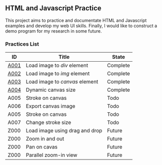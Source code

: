 ## HTML and Javascript Practice 

This project aims to practice and documentate HTML and Javascript examples and
develop my web UI skills.
Finally, I would like to construct a demo program for my research in some future.

### Practices List

| ID                        | Title                          | State    |
|-------------------------- |------------------------------- | -------- |
| [A001](A001_file_load)    | Load image to _div_ element    | Complete |
| [A002](A002_file_load)    | Load image to _img_ element    | Complete |
| [A003](A003_file_load)    | Load image to _canvas_ element | Complete |
| [A004](A004_canvas_size/) | Dynamic canvas size            | Complete |
| A005                      | Stroke on canvas               | Todo     |
| A006                      | Export canvas image            | Todo     |
| A005                      | Stroke on canvas               | Todo     |
| A007                      | Change stroke size             | Todo     |
| Z000                      | Load image using drag and drop | Future   |
| Z000                      | Zoom in and out                | Future   |
| Z000                      | Pan on cavas                   | Future   |
| Z000                      | Parallel zoom-in view          | Future   |
